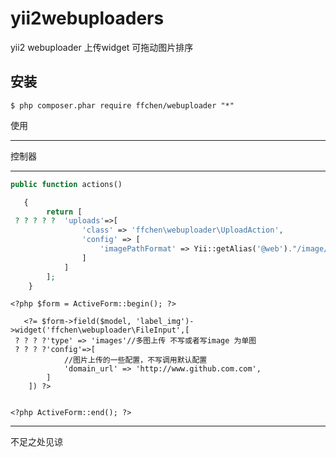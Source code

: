 yii2webuploaders
==========
yii2 webuploader 上传widget  可拖动图片排序

安装
------------
```
$ php composer.phar require ffchen/webuploader "*"

```

使用

------------
控制器

------------
```php
public function actions()

   {
        return [
 ? ? ? ? ?  'uploads'=>[
                'class' => 'ffchen\webuploader\UploadAction',
                'config' => [
                    'imagePathFormat' => Yii::getAlias('@web')."/image/{yyyy}{mm}{dd}/{time}{rand:6}",
                ]
            ]
        ];
    }

```

```
<?php $form = ActiveForm::begin(); ?>
        
   <?= $form->field($model, 'label_img')->widget('ffchen\webuploader\FileInput',[
 ? ? ? ?'type' => 'images'//多图上传 不写或者写image 为单图
 ? ? ? ?'config'=>[
            //图片上传的一些配置，不写调用默认配置
            'domain_url' => 'http://www.github.com.com',
        ]
    ]) ?>
    
    
<?php ActiveForm::end(); ?>
```

------------
不足之处见谅
